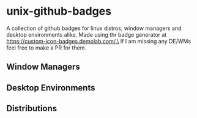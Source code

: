 # unix-github-badges
A collection of github badges for linux distros, window managers and desktop environments alike. Made using thr badge generator at https://custom-icon-badges.demolab.com/.\
If I am missing any DE/WMs feel free to make a PR for them.

## Window Managers


## Desktop Environments


## Distributions
